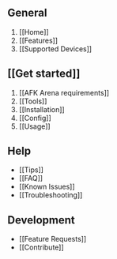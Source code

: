 ## General

1. [[Home]]
2. [[Features]]
3. [[Supported Devices]]

## [[Get started]]

1. [[AFK Arena requirements]]
2. [[Tools]]
3. [[Installation]]
4. [[Config]]
5. [[Usage]]

## Help

- [[Tips]]
- [[FAQ]]
- [[Known Issues]]
- [[Troubleshooting]]

## Development

- [[Feature Requests]]
- [[Contribute]]

